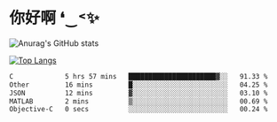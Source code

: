 # 你好啊 ❛‿˂✨

![Anurag's GitHub stats](https://github-readme-stats.vercel.app/api?username=ZombieFly&count_private=true&show_icons=true)

[![Top Langs](https://github-readme-stats.vercel.app/api/top-langs/?username=ZombieFly&layout=compact&count_private=true&hide=Ruby,makefile)](https://github.com/anuraghazra/github-readme-stats)

<!--START_SECTION:waka-->

```txt
C             5 hrs 57 mins   ██████████████████████▓░░   91.33 %
Other         16 mins         █░░░░░░░░░░░░░░░░░░░░░░░░   04.25 %
JSON          12 mins         ▓░░░░░░░░░░░░░░░░░░░░░░░░   03.10 %
MATLAB        2 mins          ▒░░░░░░░░░░░░░░░░░░░░░░░░   00.69 %
Objective-C   0 secs          ░░░░░░░░░░░░░░░░░░░░░░░░░   00.24 %
```

<!--END_SECTION:waka-->
